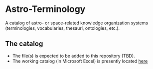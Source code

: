 # Astro-Terminology
A catalog of astro- or space-related knowledge organization systems (terminologies, vocabularies, thesauri, ontologies, etc.).

## The catalog
- The file(s) is expected to be added to this repository (TBD).
- The working catalog (in Microsoft Excel) is presently located [here](https://docs.google.com/spreadsheets/d/16XifdG0dy_8AxHJWdg969xSkNgcchRrk/edit?usp=sharing&ouid=112380258804517309117&rtpof=true&sd=true)
